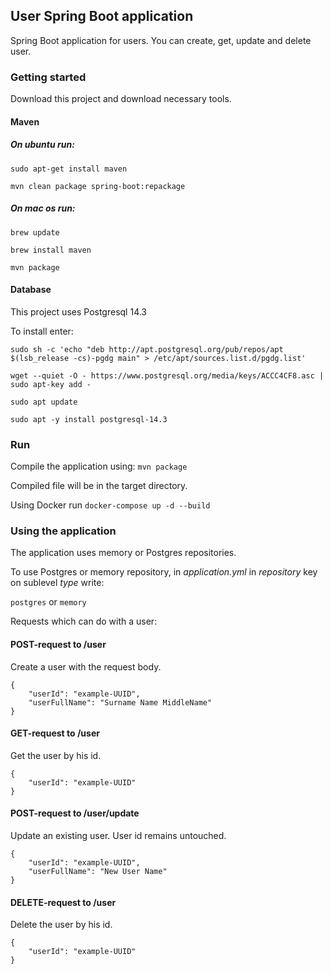 ## User Spring Boot application

Spring Boot application for users.
You can create, get, update and delete user.

### Getting started
Download this project and download necessary tools.

#### Maven

##### On ubuntu run:

`sudo apt-get install maven`

`mvn clean package spring-boot:repackage`

##### On mac os run:

`brew update`

`brew install maven`

`mvn package`

#### Database
This project uses Postgresql 14.3

To install enter:

`sudo sh -c 'echo "deb http://apt.postgresql.org/pub/repos/apt $(lsb_release -cs)-pgdg main" > /etc/apt/sources.list.d/pgdg.list'`

`wget --quiet -O - https://www.postgresql.org/media/keys/ACCC4CF8.asc | sudo apt-key add -`

`sudo apt update`

`sudo apt -y install postgresql-14.3` 

### Run
Compile the application using:
`mvn package`

Compiled file will be in the target directory.

Using Docker run `docker-compose up -d --build`

### Using the application

The application uses memory or Postgres repositories.

To use Postgres or memory repository, in *application.yml* in *repository* key on sublevel *type* write:

`postgres` or `memory`

Requests which can do with a user:

#### POST-request to /user
Create a user with the request body.

```
{ 
    "userId": "example-UUID",
    "userFullName": "Surname Name MiddleName"
} 
```

#### GET-request to /user
Get the user by his id.

```
{ 
    "userId": "example-UUID"
} 
```


#### POST-request to /user/update
Update an existing user. User id remains untouched.

```
{ 
    "userId": "example-UUID",
    "userFullName": "New User Name"
} 
```

#### DELETE-request to /user
Delete the user by his id.

```
{ 
    "userId": "example-UUID"
} 
```
